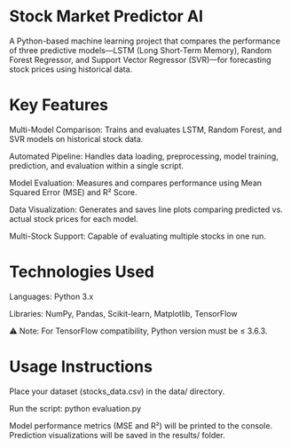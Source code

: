 # Stock Market Predictor AI

A Python-based machine learning project that compares the performance of three predictive models—LSTM (Long Short-Term Memory), Random Forest Regressor, and Support Vector Regressor (SVR)—for forecasting stock prices using historical data.

# Key Features

Multi-Model Comparison: Trains and evaluates LSTM, Random Forest, and SVR models on historical stock data.

Automated Pipeline: Handles data loading, preprocessing, model training, prediction, and evaluation within a single script.

Model Evaluation: Measures and compares performance using Mean Squared Error (MSE) and R² Score.

Data Visualization: Generates and saves line plots comparing predicted vs. actual stock prices for each model.

Multi-Stock Support: Capable of evaluating multiple stocks in one run.

# Technologies Used

Languages: Python 3.x

Libraries: NumPy, Pandas, Scikit-learn, Matplotlib, TensorFlow

⚠️ Note: For TensorFlow compatibility, Python version must be ≤ 3.6.3.

# Usage Instructions

Place your dataset (stocks_data.csv) in the data/ directory.

Run the script:
python evaluation.py

Model performance metrics (MSE and R²) will be printed to the console.
Prediction visualizations will be saved in the results/ folder.
